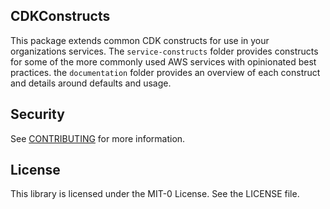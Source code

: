 ## CDKConstructs

This package extends common CDK constructs for use in your organizations services. The `service-constructs` folder provides constructs for some of the more commonly used AWS services with opinionated best practices. the `documentation` folder provides an overview of each construct and details around defaults and usage. 


## Security

See [CONTRIBUTING](CONTRIBUTING.md#security-issue-notifications) for more information.

## License

This library is licensed under the MIT-0 License. See the LICENSE file.

